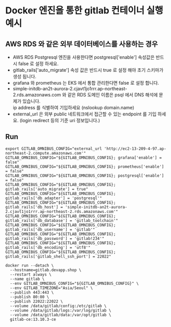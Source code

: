 # Docker 엔진을 통한 gitlab 컨테이너 실행 예시

AWS RDS 와 같은 외부 데이터베이스를 사용하는 경우
---------------
- AWS RDS Postgresql 엔진을 사용한다면 postgresql['enable'] 속성값은 반드시 false 로 설정 하세요.
- gitlab_rails['auto_migrate'] 속성 값은 반드시 true 로 설정 해야 초기 스키마가 생성 됩니다.
- grafana 와 prometheus 는 EKS 에서 통합 관리한다면 false 로 설정 합니다.
- simple-initdb-an2t-aurora-2.cjavt1jo1rrr.ap-northeast-2.rds.amazonaws.com 와 같은 RDS 도메인 이름은 psql 에서 DNS 해석에 문제가 있습니다.  
  ip address 를 식별하여 기입하세요 (nslookup domain.name)
- external_url 은 외부 public 네트워크에서 접근할 수 있는 endpoint 를 기입 하세요. (login redirect 등의 기준 uri 정보입니다.)

## Run

```shell
export GITLAB_OMNIBUS_CONFIG="external_url 'http://ec2-13-209-4-97.ap-northeast-2.compute.amazonaws.com'"
GITLAB_OMNIBUS_CONFIG="${GITLAB_OMNIBUS_CONFIG}; grafana['enable'] = false"
GITLAB_OMNIBUS_CONFIG="${GITLAB_OMNIBUS_CONFIG}; prometheus['enable'] = false"
GITLAB_OMNIBUS_CONFIG="${GITLAB_OMNIBUS_CONFIG}; postgresql['enable'] = false"
GITLAB_OMNIBUS_CONFIG="${GITLAB_OMNIBUS_CONFIG}; gitlab_rails['auto_migrate'] = true"
GITLAB_OMNIBUS_CONFIG="${GITLAB_OMNIBUS_CONFIG}; gitlab_rails['db_adapter'] = 'postgresql'"
GITLAB_OMNIBUS_CONFIG="${GITLAB_OMNIBUS_CONFIG}; gitlab_rails['db_host'] = 'simple-initdb-an2t-aurora-2.cjavt1jo1rrr.ap-northeast-2.rds.amazonaws.com'"
GITLAB_OMNIBUS_CONFIG="${GITLAB_OMNIBUS_CONFIG}; gitlab_rails['db_database'] = 'gitlab_toolchain'"
GITLAB_OMNIBUS_CONFIG="${GITLAB_OMNIBUS_CONFIG}; gitlab_rails['db_username'] = 'gitlab'"
GITLAB_OMNIBUS_CONFIG="${GITLAB_OMNIBUS_CONFIG}; gitlab_rails['db_password'] = 'gitlab!234'"
GITLAB_OMNIBUS_CONFIG="${GITLAB_OMNIBUS_CONFIG}; gitlab_rails['db_encoding'] = 'utf8'"
GITLAB_OMNIBUS_CONFIG="${GITLAB_OMNIBUS_CONFIG}; gitlab_rails['gitlab_shell_ssh_port'] = 22022"

docker run --detach \
  --hostname=gitlab.devapp.shop \
  --restart always \
  --name gitlab \
  --env GITLAB_OMNIBUS_CONFIG="${GITLAB_OMNIBUS_CONFIG}" \
  --env GITLAB_TIMEZONE="Asia/Seoul" \
  --publish 443:443 \
  --publish 80:80 \
  --publish 22022:22022 \
  --volume /data/gitlab/config:/etc/gitlab \
  --volume /data/gitlab/logs:/var/log/gitlab \
  --volume /data/gitlab/data:/var/opt/gitlab \
  gitlab-ce:13.10.3-ce
```
